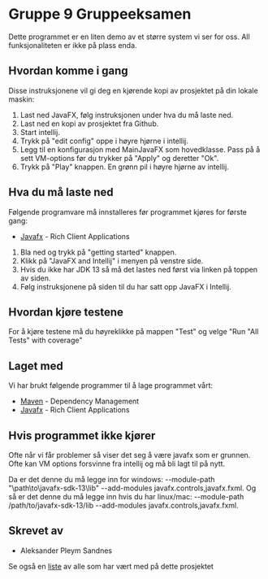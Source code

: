 # Gruppe 9 Gruppeeksamen
Dette programmet er en liten demo av et større system vi ser for oss. All funksjonaliteten er ikke på plass enda.

## Hvordan komme i gang
Disse instruksjonene vil gi deg en kjørende kopi av prosjektet på din lokale maskin: 

1. Last ned JavaFX, følg instruksjonen under hva du må laste ned. 
2. Last ned en kopi av prosjektet fra Github.
3. Start intellij.
4. Trykk på "edit config" oppe i høyre hjørne i intellij.
5. Legg til en konfigurasjon med MainJavaFX som hovedklasse. Pass på å sett VM-options før du trykker på "Apply" og deretter "Ok".
6. Trykk på "Play" knappen. En grønn pil i høyre hjørne av intellij.

## Hva du må laste ned
Følgende programvare må innstalleres før programmet kjøres for første gang:

* [Javafx](https://openjfx.io/) - Rich Client Applications

1. Bla ned og trykk på "getting started" knappen.
2. Klikk på "JavaFX and Intellij" i menyen på venstre side.
3. Hvis du ikke har JDK 13 så må det lastes ned først via linken på toppen av siden.
4. Følg instruksjonene på siden til du har satt opp JavaFX i Intellij.

## Hvordan kjøre testene
For å kjøre testene må du høyreklikke på mappen "Test" og velge "Run "All Tests" with coverage"

## Laget med
Vi har brukt følgende programmer til å lage programmet vårt: 

* [Maven](https://maven.apache.org/) - Dependency Management
* [Javafx](https://openjfx.io/) - Rich Client Applications

## Hvis programmet ikke kjører
Ofte når vi får problemer så viser det seg å være javafx som er grunnen. Ofte kan VM options forsvinne fra intellij og må bli lagt til på nytt. 

Da er det denne du må legge inn for windows: --module-path "\path\to\javafx-sdk-13\lib" --add-modules javafx.controls,javafx.fxml.
Og så er det denne du må legge inn hvis du har linux/mac: --module-path /path/to/javafx-sdk-13/lib --add-modules javafx.controls,javafx.fxml.

## Skrevet av
* Aleksander Pleym Sandnes

Se også en [liste](https://github.com/SnorreW/Gruppe9/blob/heisannAlleSammen/Contributing.mb) av alle som har vært med på dette prosjektet
